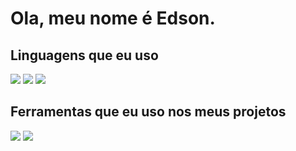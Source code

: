 
# Ola, meu nome é Edson.

## Linguagens que eu uso

<div> 
<img src="https://img.shields.io/badge/Rust-000000?style=for-the-badge&logo=rust&logoColor=white">
<img src="https://img.shields.io/badge/javascript-%23323330.svg?style=for-the-badge&logo=javascript&logoColor=%23F7DF1E">
<img src="https://img.shields.io/badge/Python-14354C?style=for-the-badge&logo=python&logoColor=wh">
<div/>

## Ferramentas que eu uso nos meus projetos
<div>
<img src="https://img.shields.io/badge/Visual%20Studio%20Code-0078d7.svg?style=for-the-badge&logo=visual-studio-code&logoColor=white">
<img src="https://img.shields.io/badge/GIT-E44C30?style=for-the-badge&logo=git&logoColor=white">
<div/>
